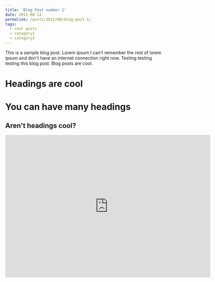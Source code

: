 ```yaml
---
title: 'Blog Post number 1'
date: 2012-08-14
permalink: /posts/2012/08/blog-post-1/
tags:
  - cool posts
  - category1
  - category2
---
```


This is a sample blog post. Lorem ipsum I can't remember the rest of lorem ipsum and don't have an internet connection right now. Testing testing testing this blog post. Blog posts are cool.

Headings are cool
======

You can have many headings
======

Aren't headings cool?
------
<iframe seamless frameborder="0" src="https://public.tableau.com/views/Covid19_Raj/GTSRB?:embed=yes&:display_count=yes&:showVizHome=no" width = '650' height = '450' scrolling='yes' ></iframe> 
